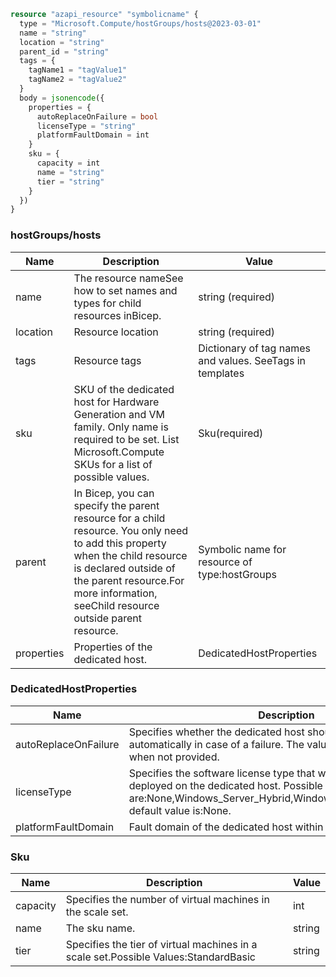 ```terraform
resource "azapi_resource" "symbolicname" {
  type = "Microsoft.Compute/hostGroups/hosts@2023-03-01"
  name = "string"
  location = "string"
  parent_id = "string"
  tags = {
    tagName1 = "tagValue1"
    tagName2 = "tagValue2"
  }
  body = jsonencode({
    properties = {
      autoReplaceOnFailure = bool
      licenseType = "string"
      platformFaultDomain = int
    }
    sku = {
      capacity = int
      name = "string"
      tier = "string"
    }
  })
}

```

### hostGroups/hosts

| Name | Description | Value |
|-|-|-|
| name | The resource nameSee how to set names and types for child resources inBicep. | string (required) |
| location | Resource location | string (required) |
| tags | Resource tags | Dictionary of tag names and values. SeeTags in templates |
| sku | SKU of the dedicated host for Hardware Generation and VM family. Only name is required to be set. List Microsoft.Compute SKUs for a list of possible values. | Sku(required) |
| parent | In Bicep, you can specify the parent resource for a child resource. You only need to add this property when the child resource is declared outside of the parent resource.For more information, seeChild resource outside parent resource. | Symbolic name for resource of type:hostGroups |
| properties | Properties of the dedicated host. | DedicatedHostProperties |


### DedicatedHostProperties

| Name | Description | Value |
|-|-|-|
| autoReplaceOnFailure | Specifies whether the dedicated host should be replaced automatically in case of a failure. The value is defaulted to 'true' when not provided. | bool |
| licenseType | Specifies the software license type that will be applied to the VMs deployed on the dedicated host. Possible values are:None,Windows_Server_Hybrid,Windows_Server_Perpetual.The default value is:None. | 'None''Windows_Server_Hybrid''Windows_Server_Perpetual' |
| platformFaultDomain | Fault domain of the dedicated host within a dedicated host group. | int |


### Sku

| Name | Description | Value |
|-|-|-|
| capacity | Specifies the number of virtual machines in the scale set. | int |
| name | The sku name. | string |
| tier | Specifies the tier of virtual machines in a scale set.Possible Values:StandardBasic | string |


